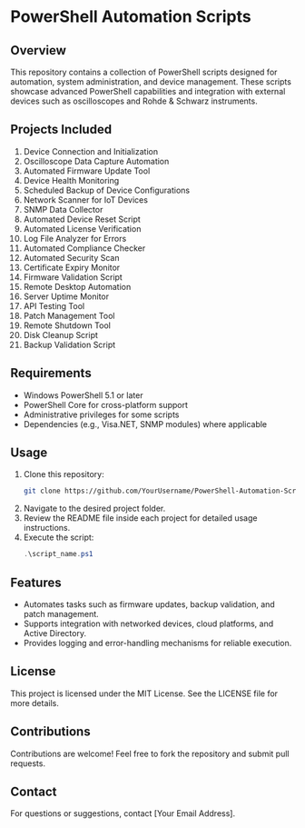 # PowerShell Automation Scripts

## Overview
This repository contains a collection of PowerShell scripts designed for automation, system administration, and device management. These scripts showcase advanced PowerShell capabilities and integration with external devices such as oscilloscopes and Rohde & Schwarz instruments.

## Projects Included
1. Device Connection and Initialization
2. Oscilloscope Data Capture Automation
3. Automated Firmware Update Tool
4. Device Health Monitoring
5. Scheduled Backup of Device Configurations
6. Network Scanner for IoT Devices
7. SNMP Data Collector
8. Automated Device Reset Script
9. Automated License Verification
10. Log File Analyzer for Errors
11. Automated Compliance Checker
12. Automated Security Scan
13. Certificate Expiry Monitor
14. Firmware Validation Script
15. Remote Desktop Automation
16. Server Uptime Monitor
17. API Testing Tool
18. Patch Management Tool
19. Remote Shutdown Tool
20. Disk Cleanup Script
21. Backup Validation Script

## Requirements
- Windows PowerShell 5.1 or later
- PowerShell Core for cross-platform support
- Administrative privileges for some scripts
- Dependencies (e.g., Visa.NET, SNMP modules) where applicable

## Usage
1. Clone this repository:
   ```bash
   git clone https://github.com/YourUsername/PowerShell-Automation-Scripts.git
   ```
2. Navigate to the desired project folder.
3. Review the README file inside each project for detailed usage instructions.
4. Execute the script:
   ```powershell
   .\script_name.ps1
   ```

## Features
- Automates tasks such as firmware updates, backup validation, and patch management.
- Supports integration with networked devices, cloud platforms, and Active Directory.
- Provides logging and error-handling mechanisms for reliable execution.

## License
This project is licensed under the MIT License. See the LICENSE file for more details.

## Contributions
Contributions are welcome! Feel free to fork the repository and submit pull requests.

## Contact
For questions or suggestions, contact [Your Email Address].

